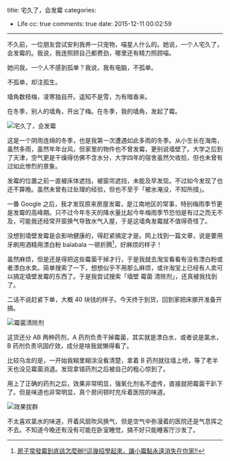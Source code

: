 title: 宅久了，会发霉
categories:
  - Life
cc: true
comments: true
date: 2015-12-11 00:02:59
---

不久前，一位朋友尝试安利我养一只宠物，喵星人什么的。她说，一个人宅久了，会发霉的。我说，我连照顾自己都费劲，哪里还有精力照顾喵。

她问我，一个人不感到孤单？我说，我有电脑，不孤单。

<!-- more -->

不孤单，却注孤生。

墙角数枝梅，凌寒独自开。遥知不是雪，为有暗香来。

在冬季，别人的墙角，开出了梅。在冬季，我的墙角，发起了霉。

![宅久了，会发霉](//i.imgur.com/22lHzuTl.jpg)

这是一个阴雨连绵的冬季，也是我第一次遭遇如此多雨的冬季。从小生长在海南，虽然多雨，虽然年年台风，但家里的物件也不曾发霉，更别说墙壁了。大学之后到了天津，空气更是干燥得仿佛不含水分，大学四年的宿舍虽然欠收拾，但也未曾有过如此惨烈的景象。

发霉的位置之前一直被床体遮挡，被窗帘遮挡，未能及早发现。不过如今发现了也还不算晚。虽然未曾有过处理的经验，但也不至于「被水淹没，不知所措」。

一番 Google 之后，我才发现原来房屋发霉，是江南地区的常事，特别梅雨季节更是发霉的高峰期。只不过今年冬天的降水量比起今年梅雨季节恐怕是有过之而无不及，可能我还经常开窗换气导致水气入屋，于是这墙角发霉就不值得奇怪了。

没想到墙壁发霉是会影响健康的，得赶紧搞定才是。网上找到一篇文章，说是要用牙刷用酒精用漂白粉 balabala 一顿折腾[^1]，好麻烦的样子！

[^1]: [房子常發霉到底該怎麼辦!!這幾招學起來，讓小霉點永遠消失在你家!!][1]

虽然麻烦，但是还是得把这些霉菌干掉才行，于是我就去淘宝看看有没有漂白粉或者漂白水卖。简单搜索了一下，想想似乎不用那么麻烦，或许淘宝上已经有人卖可以搞定墙壁发霉的东西了。于是我尝试搜索「墙壁 霉菌 清除剂」，还真被我找到了。

二话不说赶紧下单，大概 40 块钱的样子。今天终于到货，回到家把床挪开准备开搞。

![霉菌清除剂](//i.imgur.com/eZwcVtYl.jpg)

这货还分 AB 两种药剂，A 药剂负责干掉霉菌，其实就是漂白水，或者说是氯水，B 药剂负责巩固疗效，成分是啥我就懒得看了。

比较乌龙的是，一开始我糊里糊涂没看清楚，拿着 B 药剂就往墙上喷，等了老半天也没见霉菌消退。发现拿错药剂之后被自己的粗心惊到了。

用上了正确的药剂之后，效果非常明显，强氧化剂名不虚传，直接就把霉菌干趴下了。但是味道也非常明显，真个房间顿时充斥着医院的味道。

![效果拔群](//i.imgur.com/IxpljFpl.jpg)

不太喜欢氯水的味道，开着风扇吹风换气，但是空气中弥漫着的医院还是气息挥之不去。不知道今晚还有没有可能在卧室睡觉，搞不好只能睡客厅沙发了。

[1]: http://www.how01.com/article_252.html


